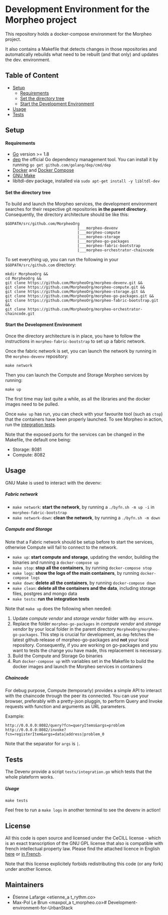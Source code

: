 # Development Environment for the Morpheo project

This repository holds a docker-compose environment for the Morpheo project.

It also contains a Makefile that detects changes in those repositories and
automatically rebuilds what need to be rebuilt (and that only) and updates the
dev. environment.

## Table of Content
- [Setup](#setup)
    - [Requirements](#requirements)
    - [Set the directory tree](#set-the-directory-tree)
    - [Start the Development Environment](#start-the-development-environment)
- [Usage](#usage)
- [Tests](#tests)

## Setup
#### Requirements
* [Go](https://golang.org/doc/install) version >= 1.8
* [dep](https://github.com/golang/dep) the official Go dependency management tool. You can install it by running `go get github.com/golang/dep/cmd/dep`
* [Docker](https://docs.docker.com/engine/installation/) and [Docker Compose](https://docs.docker.com/compose/install/)
* [GNU Make](https://www.gnu.org/software/make/)
* libltdl-dev package, installed via `sudo apt-get install -y libltdl-dev`

#### Set the directory tree
To build and launch the Morpheo services, the development environment searches for their respective git repositories **in the parent directory**. Consequently, the directory architecture should be like this:
```
$GOPATH/src/github.com/MorpheoOrg
                                |___morpheo-devenv
                                |___morpheo-compute
                                |___morpheo-storage
                                |___morpheo-go-packages
                                |___morpheo-fabric-bootstrap
                                |___morpheo-orchestrator-chaincode
```

To set everything up, you can run the following in your `$GOPATH/src/github.com` directory:
```
mkdir MorpheoOrg &&
cd MorpheoOrg &&
git clone https://github.com/MorpheoOrg/morpheo-devenv.git &&
git clone https://github.com/MorpheoOrg/morpheo-compute.git &&
git clone https://github.com/MorpheoOrg/morpheo-storage.git &&
git clone https://github.com/MorpheoOrg/morpheo-go-packages.git &&
git clone https://github.com/MorpheoOrg/morpheo-fabric-bootstrap.git &&
git clone https://github.com/MorpheoOrg/morpheo-orchestrator-chaincode.git
```


#### Start the Development Environment
Once the directory architecture is in place, you have to follow the instructions
in `morpheo-fabric-bootstrap` to set up a fabric network.

Once the fabric network is set, you can launch the network by running in the `morpheo-devenv` repository:
```
make network
```

Then you can launch the Compute and Storage Morpheo services by running:
```
make up
```

The first time may last quite a while, as all the libraries and the docker images need to be pulled.

Once `make up` has run, you can check with your favourite tool (such as `ctop`) that the containers have been properly launched. To see Morpheo in action, run the [integration tests](#tests).

Note that the exposed ports for the services can be changed in the Makefile, the default one being:
* Storage: 8081
* Compute: 8082

## Usage
GNU Make is used to interact with the devenv:

##### Fabric network
* `make network`: **start the network**, by running a `./byfn.sh -m up -i` in `morpheo-fabric-bootstrap`
* `make network-down`: **clean the network**, by running a `./byfn.sh -m down`

##### Compute and Storage
Note that a Fabric network should be setup before to start the services, otherwise Compute will fail to connect to the network.
* `make up`: **start compute and storage**, updating the vendor, building the binaries and running a `docker-compose up`
* `make stop`: **stop all the containers**, by running `docker-compose stop`
* `make logs`: **show the logs of the main containers**, by running `docker-compose logs`
* `make down`: **delete all the containers**, by running `docker-compose down`
* `make clean`: **delete all the containers and the data**, including storage files, postgres and mongo data
* `make tests`: **run the integration tests**

Note that `make up` does the following when needed:

1. Update *compute vendor* and *storage vendor* folder with `dep ensure`.
2. Replace the folder `morpheo-go-packages` in *compute vendor* and *storage vendor* by your local folder in the parent directory `MorpheoOrg/morpheo-go-packages`. This step is crucial for development, as `dep` fetches the latest github release of morpheo-go-packages and **not** your local repository. Consequently, if you are working on go-packages and you want to tests the change you have made, this replacement is necessary.
3. Build the Compute and Storage Go binaries
4. Run `docker-compose up` with variables set in the Makefile to build the docker images and launch the Morpheo services in containers


##### Chaincode
For debug purpose, Compute (temporarly) provides a simple API to interact with the chaincode through the peer its connected. You can use your browser, preferably with a pretty-json pluggin, to perform Query and Invoke requests with function and arguments as URL parameters.

Example:
```
http://0.0.0.0:8082/query?fcn=queryItems&args=problem
http://0.0.0.0:8082/invoke?fcn=registerItem&args=data|address|problem_0
```
Note that the separator for `args` is `|`.

## Tests
The Devenv provide a script `tests/integration.go` which tests that the whole plateform works.

##### Usage
```
make tests
```

Feel free to run a `make logs` in another terminal to see the devenv in action!

License
-------

All this code is open source and licensed under the CeCILL license - which is an
exact transcription of the GNU GPL license that also is compatible with french
intellectual property law. Please find the attached licence in English [here](./LICENSE) or
[in French](./LICENCE).

Note that this license explicitely forbids redistributing this code (or any
fork) under another licence.

Maintainers
-----------
* Étienne Lafarge <etienne_a t_rythm.co>
* Max-Pol Le Brun <maxpol_a t_morpheo.co># Development-environment-for-UrbanStack

